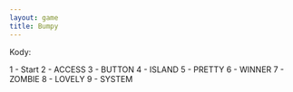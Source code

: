 ```yaml
---
layout: game
title: Bumpy
---
```


Kody:

1 - Start
2 - ACCESS
3 - BUTTON
4 - ISLAND
5 - PRETTY
6 - WINNER
7 - ZOMBIE
8 - LOVELY
9 - SYSTEM

